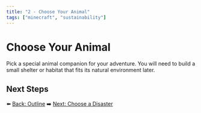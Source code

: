 ```yaml
---
title: "2 - Choose Your Animal"
tags: ["minecraft", "sustainability"]
---
```


# Choose Your Animal

Pick a special animal companion for your adventure. You will need to build a small shelter or habitat that fits its natural environment later.

## Next Steps
⬅️ [Back: Outline](/sustainability_lab/Day-1/00_getting_started)
➡️ [Next: Choose a Disaster](/sustainability_lab/Day-1/02_choose_disaster)
